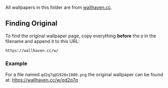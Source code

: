 All wallpapers in this folder are from [wallhaven.cc](https://wallhaven.cc).

## Finding Original

To find the original wallpaper page, copy everything **before** the `@` in the filename and append it to this URL:

```
https://wallhaven.cc/w/
```

### Example

For a file named `qd2q7q@1920x1080.png` the original wallpaper can be found at: https://wallhaven.cc/w/qd2q7q
